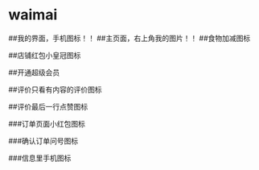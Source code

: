 # waimai




##我的界面，手机图标！！
##主页面，右上角我的图片！！
##食物加减图标

##店铺红包小皇冠图标

##开通超级会员

##评价只看有内容的评价图标

##评价最后一行点赞图标

###订单页面小红包图标

###确认订单问号图标

###信息里手机图标
